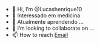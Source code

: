 - 👋 Hi, I’m @Lucashenrique10
- 👀 Interessado em medicina
- 🌱 Atualmente aprendendo ...
- 💞️ I’m looking to collaborate on ...
- 📫 How to reach [Email](lucas.henriquedesiqueira.souza@escola.pr.gov.br)
